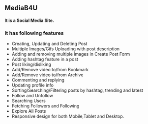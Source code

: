 ## MediaB4U

#### It is a Social Media Site.




### It has following features

- Creating, Updating and Deleting Post
- Multiple Images/Gifs Uploading with post description
- Adding and removing multiple images in Create Post Form
- Adding hashtag feature in a post
- Post liking/disliking
- Add/Remove video to/from Bookmark
- Add/Remove video to/from Archive
- Commenting and replying
- Updating profile info
- Sorting/Searching/Filtering posts by hashtag, trending and latest
- Follow and Unfollow
- Searching Users
- Fetching Followers and Following
- Explore All Posts
- Responsive design for both Mobile,Tablet and Desktop.
